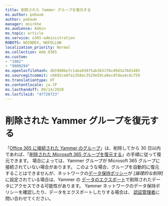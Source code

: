 ```yaml
---
title: 削除された Yammer グループを復元する
ms.author: pebaum
author: pebaum
manager: mnirkhe
ms.audience: Admin
ms.topic: article
ms.service: o365-administration
ROBOTS: NOINDEX, NOFOLLOW
localization_priority: Normal
ms.collection: Adm_O365
ms.custom:
- "1902"
- "9000294"
ms.openlocfilehash: db5988be7c1aba93075ab3631f8cd9d3a78d1485
ms.sourcegitcommit: c6692ce0fa1358ec3529e59ca0ecdfdea4cdc759
ms.translationtype: HT
ms.contentlocale: ja-JP
ms.lasthandoff: 09/14/2020
ms.locfileid: "47720723"
---
```

# <a name="restore-a-deleted-yammer-group"></a>削除された Yammer グループを復元する

「[Office 365 に接続された Yammer のグループ](https://docs.microsoft.com/yammer/manage-yammer-groups/yammer-and-office-365-groups)」は、削除してから 30 日以内であれば、「[削除された Microsoft 365 グループを復元する](https://docs.microsoft.com/microsoft-365/admin/create-groups/restore-deleted-group)」の手順に従って復元できます。
場合によっては、Yammer グループが Microsoft 365 グループに接続されていない場合があります。 このような場合、グループを自動的に復元することはできませんが、ネットワークの[データ保持ポリシー](https://docs.microsoft.com/yammer/manage-security-and-compliance/manage-data-compliance)が *[論理的な削除]* に設定されている場合は、Yammer の [データのエクスポート](https://docs.microsoft.com/yammer/manage-security-and-compliance/export-yammer-enterprise-data)で削除されたデータにアクセスできる可能性があります。 Yammer ネットワークのデータ保持ポリシーを確認したり、データをエクスポートしたりする場合は、 [認証管理者](https://docs.microsoft.com/yammer/manage-yammer-users/manage-yammer-admins)に問い合わせてください。
